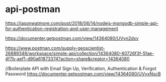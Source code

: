 # api-postman

https://jasonwatmore.com/post/2018/06/14/nodejs-mongodb-simple-api-for-authentication-registration-and-user-management

https://documenter.getpostman.com/view/14364080/UVyn2dxv

https://www.postman.com/supply-geoscientist-26889346/workspace/simple-api/collection/14364080-60726f3f-5fae-4f7b-aef1-d90a61873374?action=share&creator=14364080

//Boilerplate API with Email Sign Up, Verification, Authentication & Forgot Password
https://documenter.getpostman.com/view/14364080/UVyxNscB
